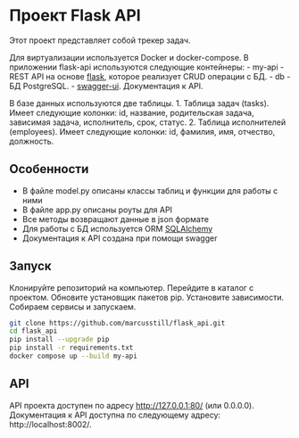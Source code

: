 # Проект Flask API

Этот проект представляет собой трекер задач.

Для виртуализации используется Docker и docker-compose. В приложении flask-api используются следующие контейнеры:
    - my-api - REST API на основе [flask](https://flask.palletsprojects.com/en/2.2.x/), которое реализует CRUD операции с БД.
    - db - БД PostgreSQL.
    - [swagger-ui](https://swagger.io). Документация к API.

В базе данных используются две таблицы.
    1. Таблица задач (tasks). Имеет следующие колонки: id, название, родительская задача, зависимая задача, исполнитель, срок, статус.
    2. Таблица исполнителей (employees). Имеет следующие колонки: id, фамилия, имя, отчество, должность.
    
## Особенности
- В файле model.py описаны классы таблиц и функции для работы с ними
- В файле app.py описаны роуты для API
- Все методы возвращают данные в json формате
- Для работы с БД используется ORM [SQLAlchemy](https://sqlalchemy.org/)
- Документация к API создана при помощи swagger

## Запуск
Клонируйте репозиторий на компьютер.
Перейдите в каталог с проектом.
Обновите установщик пакетов pip.
Установите зависимости.
Собираем сервисы и запускаем.

```sh
git clone https://github.com/marcusstill/flask_api.git
cd flask_api
pip install --upgrade pip
pip install -r requirements.txt
docker compose up --build my-api
```

## API
API проекта доступен по адресу http://127.0.0.1:80/ (или 0.0.0.0).
Документация к API доступна по следующему адресу: http://localhost:8002/.